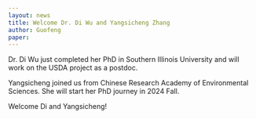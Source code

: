 ```yaml
---
layout: news
title: Welcome Dr. Di Wu and Yangsicheng Zhang
author: Guofeng
paper: 
---
```


Dr. Di Wu just completed her PhD in Southern Illinois University and will work on the USDA project as a postdoc. 

Yangsicheng joined us from Chinese Research Academy of Environmental Sciences. She will start her PhD journey in 2024 Fall. 

Welcome Di and Yangsicheng!



